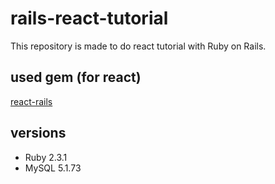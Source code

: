 # rails-react-tutorial

This repository is made to do react tutorial with Ruby on Rails.

## used gem (for react)

[react-rails](https://github.com/reactjs/react-rails)

## versions

* Ruby 2.3.1
* MySQL 5.1.73
